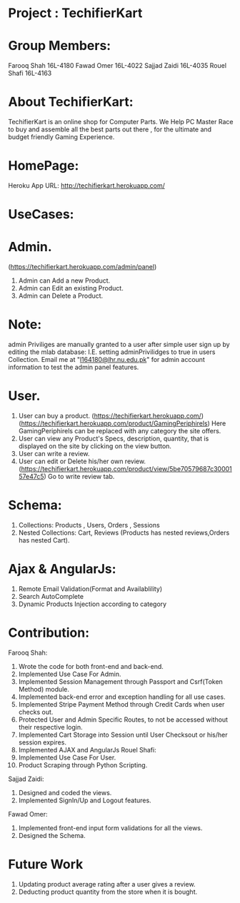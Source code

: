 # Project : TechifierKart

# Group Members: 
Farooq Shah 16L-4180 
Fawad Omer 16L-4022 
Sajjad Zaidi 16L-4035
Rouel Shafi 16L-4163

# About TechifierKart:
TechifierKart is an online shop for Computer Parts. We Help PC Master Race to buy and assemble all the best parts out there , for the ultimate and budget friendly Gaming Experience.

# HomePage:
Heroku App URL: http://techifierkart.herokuapp.com/

# UseCases:

# Admin.
(https://techifierkart.herokuapp.com/admin/panel)
1. Admin can Add a new Product.
2. Admin can Edit an existing Product.
3. Admin can Delete a Product.
# Note: 
admin Priviliges are manually granted to a user after simple user sign up by editing the mlab database: I.E. setting adminPrivilidges to true in users Collection.
Email me at "l164180@lhr.nu.edu.pk" for admin account information to test the admin panel features.

# User.
1. User can buy a product.
(https://techifierkart.herokuapp.com/)
(https://techifierkart.herokuapp.com/product/GamingPeriphirels) Here GamingPeriphirels can be replaced with any category the site offers.
2. User can view any Product's Specs, description, quantity, that is displayed on the site by clicking on the view button.
3. User can write a review.
4. User can edit or Delete his/her own review.
(https://techifierkart.herokuapp.com/product/view/5be70579687c3000157e47c5) Go to write review tab.

# Schema:
1. Collections: Products , Users, Orders , Sessions
2. Nested Collections: Cart, Reviews (Products has nested reviews,Orders has nested Cart).

# Ajax & AngularJs:
1. Remote Email Validation(Format and Availablility)
2. Search AutoComplete
3. Dynamic Products Injection according to category

# Contribution:
Farooq Shah:
1. Wrote the code for both front-end and back-end.
2. Implemented Use Case For Admin.
3. Implemented Session Management through Passport and Csrf(Token Method) module.
4. Implemented back-end error and exception handling for all use cases.
5. Implemented Stripe Payment Method through Credit Cards when user checks out.
6. Protected User and Admin Specific Routes, to not be accessed without their respective login.
7. Implemented Cart Storage into Session until User Checksout or his/her session expires.
8. Implemented AJAX and AngularJs
Rouel Shafi:
1. Implemented Use Case For User.
2. Product Scraping through Python Scripting.

Sajjad Zaidi:
1. Designed and coded the views.
2. Implemented SignIn/Up and Logout features.

Fawad Omer:
1. Implemented front-end input form validations for all the views.
2. Designed the Schema.

# Future Work
1. Updating product average rating after a user gives a review.
2. Deducting product quantity from the store when it is bought.


